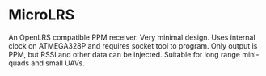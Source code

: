 # MicroLRS
An OpenLRS compatible PPM receiver. Very minimal design. Uses internal clock on ATMEGA328P and requires socket tool to program. Only output is PPM, but RSSI and other data can be injected. Suitable for long range mini-quads and small UAVs.
